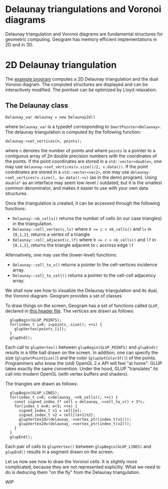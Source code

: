 # Delaunay triangulations and Voronoi diagrams

Delaunay triangulation and Voronoi diagrams are fundamental structures
for geometric computing. Geogram has memory efficient implementations in
2D and in 3D.

2D Delaunay triangulation
=========================

The [example program](https://github.com/BrunoLevy/geogram/blob/main/src/examples/graphics/demo_Delaunay2d/main.cpp) 
computes a 2D Delaunay triangulation and the dual Voronoi diagram. The
computed structures are displayed and can be interactively modified.
The pointset can be optimized by Lloyd relaxation.

The Delaunay class
------------------

```
Delaunay_var delaunay = new Delaunay2d()
```

where `Delaunay_var` is a typedef corresponding to `SmartPointer<Delaunay>`.
The delaunay triangulation is computed by the following function:
```
delaunay->set_vertices(n, points);
```
where `n` denotes the number of points and where `points` is a pointer
to a contiguous array of 2n double precision numbers with the
coordinates of the points. If the point coordinates are stored in a
`std::vector<double>`, one may use 
`delaunay->set_vertices(v.size()/2, v.data())`. If the point coordinates
are stored in a `std::vector<vec2>`, one may use
`delaunay->set_vertices(v.size(), &v.data()->x)` (as in the demo program).
Using `double*` as an interface may seem low-level / outdated, but it is
the smallest common denominator, and makes it easier to use with your
own data structures. 

Once the triangulation is created, it can be accessed through the
following functions:

- `Delaunay::nb_cells()` returns the number of cells (in our case triangles) in the triangulation.
- `Delaunay::cell_vertex(c,lv)` where `0 <= c < nb_cells()` and `lv` in `{0,1,2}`, returns a vertex of a triangle
- `Delaunay::cell_adjacent(c,lf)` where `0 <= c < nb_cells()` and `lf` in `{0,1,2}`, returns the triangle adjacent to `c` accross edge `lf`

Alternatively, one may use the (lower-level) functions:

- `Delaunay::cell_to_v()` returns a pointer to the cell-vertices incidence array.
- `Delaunay::cell_to_cell()` returns a pointer to the cell-cell adjacency array.

We shall now see how to visualize the Delaunay triangulation and its
dual, the Voronoi diagram. Geogram provides a set of classes 

To draw things on the screen, Geogram has a
set of functions called `GLUP`, declared in
[this header file](https://github.com/BrunoLevy/geogram/blob/main/src/lib/geogram_gfx/GLUP/GLUP.h).
The vertices are drawn as follows:

```
  glupBegin(GLUP_POINTS);
  for(index_t i=0; i<points_.size(); ++i) {
    glupVertex(points_[i]);
  }
  glupEnd();
```
Each call to `glupVertex()` between `glupBegin(GLUP_POINTS)` and `glupEnd()`
results in a little ball drawn on the screen. In addition, one can specify
the size (`glupSetPointSize()`) and the color (`glupSetColor3f()`) of the
points. Programmers who know the (old) OpenGL 2.x API will feel "at home":
GLUP takes exactly the same convention. Under the hood, GLUP "translates"
its call into modern OpenGL (with vertex buffers and shaders). 


The triangles are drawn as follows:
```
  glupBegin(GLUP_LINES);
  for(index_t c=0; c<delaunay_->nb_cells(); ++c) {
    const signed_index_t* cell = delaunay_->cell_to_v() + 3*c;
    for(index_t e=0; e<3; ++e) {
      signed_index_t v1 = cell[e];
      signed_index_t v2 = cell[(e+1)%3];
      glupVertex2dv(delaunay_->vertex_ptr(index_t(v1)));
      glupVertex2dv(delaunay_->vertex_ptr(index_t(v2)));
    }
  }
  glupEnd();
```
Each pair of calls to `glupVertex()` between `glupBegin(GLUP_LINES)`
and `glupEnd()` results in a segment drawn on the screen.

Let us now see how to draw the Voronoi cells. It is slightly more complicated, because
they are not represented explicitly. What we need to do is deducing them "on the fly"
from the Delaunay triangulation.


_WIP_